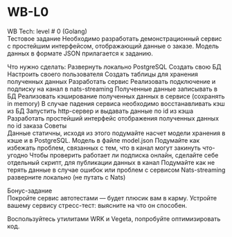 # WB-L0
WB Tech: level # 0 (Golang)		 	 	
Тестовое задание
Необходимо разработать демонстрационный сервис с простейшим интерфейсом, отображающий данные о заказе. Модель данных в формате JSON прилагается к заданию.	
				
Что нужно сделать:
Развернуть локально PostgreSQL
Создать свою БД
Настроить своего пользователя
Создать таблицы для хранения полученных данных
Разработать сервис
Реализовать подключение и подписку на канал в nats-streaming
Полученные данные записывать в БД
Реализовать кэширование полученных данных в сервисе (сохранять in memory)
В случае падения сервиса необходимо восстанавливать кэш из БД
Запустить http-сервер и выдавать данные по id из кэша
Разработать простейший интерфейс отображения полученных данных по id заказа
Советы				
Данные статичны, исходя из этого подумайте насчет модели хранения в кэше и в PostgreSQL. Модель в файле model.json
Подумайте как избежать проблем, связанных с тем, что в канал могут закинуть что-угодно
Чтобы проверить работает ли подписка онлайн, сделайте себе отдельный скрипт, для публикации данных в канал
Подумайте как не терять данные в случае ошибок или проблем с сервисом
Nats-streaming разверните локально (не путать с Nats)
						
Бонус-задание						
Покройте сервис автотестами — будет плюсик вам в карму.
Устройте вашему сервису стресс-тест: выясните на что он способен.
						
Воспользуйтесь утилитами WRK и Vegeta, попробуйте оптимизировать код.



